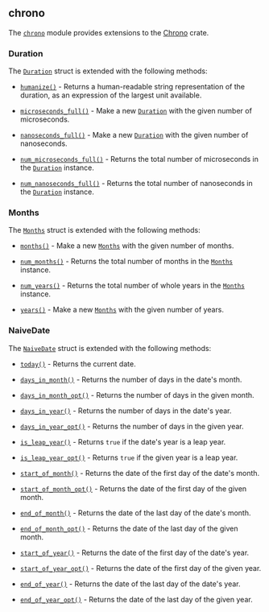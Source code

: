 ## chrono

The [`chrono`](https://docs.rs/rubedo/latest/rubedo/chrono/index.html) module
provides extensions to the [Chrono](https://crates.io/crates/chrono) crate.

### Duration

The [`Duration`](https://docs.rs/chrono/latest/chrono/struct.Duration.html)
struct is extended with the following methods:

  - [`humanize()`](https://docs.rs/rubedo/latest/rubedo/chrono/trait.DurationExt.html#tymethod.humanize) -
    Returns a human-readable string representation of the duration, as an
    expression of the largest unit available.

  - [`microseconds_full()`](https://docs.rs/rubedo/latest/rubedo/chrono/trait.DurationExt.html#tymethod.microseconds_full) -
    Make a new [`Duration`](https://docs.rs/chrono/latest/chrono/struct.Duration.html)
    with the given number of microseconds.

  - [`nanoseconds_full()`](https://docs.rs/rubedo/latest/rubedo/chrono/trait.DurationExt.html#tymethod.nanoseconds_full) -
    Make a new [`Duration`](https://docs.rs/chrono/latest/chrono/struct.Duration.html)
    with the given number of nanoseconds.

  - [`num_microseconds_full()`](https://docs.rs/rubedo/latest/rubedo/chrono/trait.DurationExt.html#tymethod.num_microseconds_full) -
    Returns the total number of microseconds in the [`Duration`](https://docs.rs/chrono/latest/chrono/struct.Duration.html)
    instance.

  - [`num_nanoseconds_full()`](https://docs.rs/rubedo/latest/rubedo/chrono/trait.DurationExt.html#tymethod.num_nanoseconds_full) -
    Returns the total number of nanoseconds in the [`Duration`](https://docs.rs/chrono/latest/chrono/struct.Duration.html)
    instance.

### Months

The [`Months`](https://docs.rs/chrono/latest/chrono/struct.Months.html)
struct is extended with the following methods:

  - [`months()`](https://docs.rs/rubedo/latest/rubedo/chrono/trait.MonthsExt.html#tymethod.months) -
    Make a new [`Months`](https://docs.rs/chrono/latest/chrono/struct.Months.html)
    with the given number of months.

  - [`num_months()`](https://docs.rs/rubedo/latest/rubedo/chrono/trait.DurationExt.html#tymethod.num_months) -
    Returns the total number of months in the [`Months`](https://docs.rs/chrono/latest/chrono/struct.Months.html)
    instance.

  - [`num_years()`](https://docs.rs/rubedo/latest/rubedo/chrono/trait.DurationExt.html#tymethod.num_years) -
    Returns the total number of whole years in the [`Months`](https://docs.rs/chrono/latest/chrono/struct.Months.html)
    instance.

  - [`years()`](https://docs.rs/rubedo/latest/rubedo/chrono/trait.MonthsExt.html#tymethod.years) -
    Make a new [`Months`](https://docs.rs/chrono/latest/chrono/struct.Months.html)
    with the given number of years.

### NaiveDate

The [`NaiveDate`](https://docs.rs/chrono/latest/chrono/naive/struct.NaiveDate.html)
struct is extended with the following methods:

  - [`today()`](https://docs.rs/rubedo/latest/rubedo/chrono/trait.NaiveDateExt.html#tymethod.today) -
    Returns the current date.

  - [`days_in_month()`](https://docs.rs/rubedo/latest/rubedo/chrono/trait.NaiveDateExt.html#tymethod.days_in_month) -
    Returns the number of days in the date's month.

  - [`days_in_month_opt()`](https://docs.rs/rubedo/latest/rubedo/chrono/trait.NaiveDateExt.html#tymethod.days_in_month_opt) -
    Returns the number of days in the given month.

  - [`days_in_year()`](https://docs.rs/rubedo/latest/rubedo/chrono/trait.NaiveDateExt.html#tymethod.days_in_year) -
    Returns the number of days in the date's year.

  - [`days_in_year_opt()`](https://docs.rs/rubedo/latest/rubedo/chrono/trait.NaiveDateExt.html#tymethod.days_in_year_opt) -
    Returns the number of days in the given year.

  - [`is_leap_year()`](https://docs.rs/rubedo/latest/rubedo/chrono/trait.NaiveDateExt.html#tymethod.is_leap_year) -
    Returns `true` if the date's year is a leap year.

  - [`is_leap_year_opt()`](https://docs.rs/rubedo/latest/rubedo/chrono/trait.NaiveDateExt.html#tymethod.is_leap_year_opt) -
    Returns `true` if the given year is a leap year.

  - [`start_of_month()`](https://docs.rs/rubedo/latest/rubedo/chrono/trait.NaiveDateExt.html#tymethod.start_of_month) -
    Returns the date of the first day of the date's month.

  - [`start_of_month_opt()`](https://docs.rs/rubedo/latest/rubedo/chrono/trait.NaiveDateExt.html#tymethod.start_of_month_opt) -
    Returns the date of the first day of the given month.

  - [`end_of_month()`](https://docs.rs/rubedo/latest/rubedo/chrono/trait.NaiveDateExt.html#tymethod.end_of_month) -
    Returns the date of the last day of the date's month.

  - [`end_of_month_opt()`](https://docs.rs/rubedo/latest/rubedo/chrono/trait.NaiveDateExt.html#tymethod.end_of_month_opt) -
    Returns the date of the last day of the given month.

  - [`start_of_year()`](https://docs.rs/rubedo/latest/rubedo/chrono/trait.NaiveDateExt.html#tymethod.start_of_year) -
    Returns the date of the first day of the date's year.

  - [`start_of_year_opt()`](https://docs.rs/rubedo/latest/rubedo/chrono/trait.NaiveDateExt.html#tymethod.start_of_year_opt) -
    Returns the date of the first day of the given year.

  - [`end_of_year()`](https://docs.rs/rubedo/latest/rubedo/chrono/trait.NaiveDateExt.html#tymethod.end_of_year) -
    Returns the date of the last day of the date's year.

  - [`end_of_year_opt()`](https://docs.rs/rubedo/latest/rubedo/chrono/trait.NaiveDateExt.html#tymethod.end_of_year_opt) -
    Returns the date of the last day of the given year.


